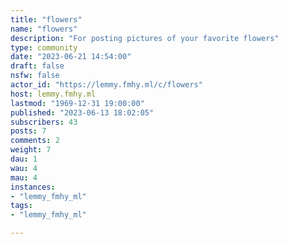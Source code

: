 ```yaml
---
title: "flowers" 
name: "flowers"
description: "For posting pictures of your favorite flowers"
type: community
date: "2023-06-21 14:54:00"
draft: false
nsfw: false
actor_id: "https://lemmy.fmhy.ml/c/flowers"
host: lemmy.fmhy.ml
lastmod: "1969-12-31 19:00:00"
published: "2023-06-13 18:02:05"
subscribers: 43
posts: 7
comments: 2
weight: 7
dau: 1
wau: 4
mau: 4
instances:
- "lemmy_fmhy_ml"
tags: 
- "lemmy_fmhy_ml"

---
```

